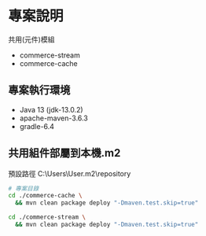 # 專案說明

共用(元件)模組

* commerce-stream
* commerce-cache

## 專案執行環境

* Java 13 (jdk-13.0.2)
* apache-maven-3.6.3
* gradle-6.4

## 共用組件部屬到本機.m2

預設路徑 C:\Users\User\.m2\repository

```sh
# 專案目錄
cd ./commerce-cache \
  && mvn clean package deploy "-Dmaven.test.skip=true"

cd ./commerce-stream \
  && mvn clean package deploy "-Dmaven.test.skip=true"
```
